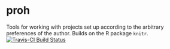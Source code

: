 proh
====

Tools for working with projects set up according to the arbitrary preferences 
of the author. Builds on the R package `knitr`.
[![Travis-CI Build Status](https://travis-ci.org/renlund/proh.svg?branch=master)](https://travis-ci.org/renlund/proh)
